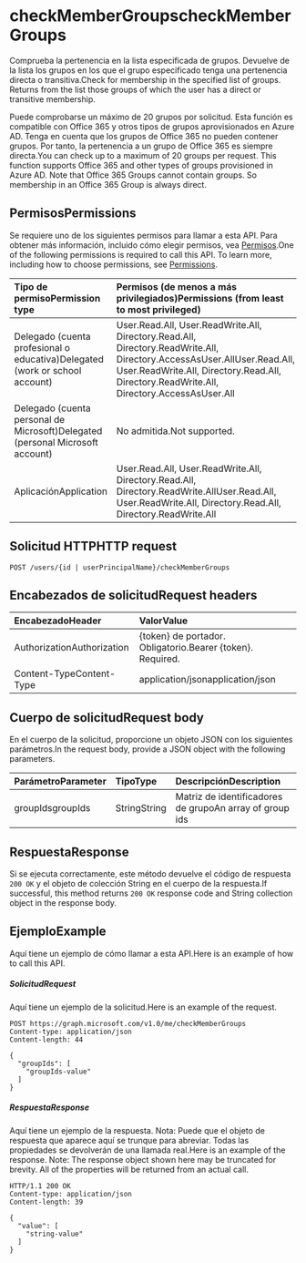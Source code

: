 # <a name="checkmembergroups"></a><span data-ttu-id="86d52-101">checkMemberGroups</span><span class="sxs-lookup"><span data-stu-id="86d52-101">checkMemberGroups</span></span>
<span data-ttu-id="86d52-p101">Comprueba la pertenencia en la lista especificada de grupos. Devuelve de la lista los grupos en los que el grupo especificado tenga una pertenencia directa o transitiva.</span><span class="sxs-lookup"><span data-stu-id="86d52-p101">Check for membership in the specified list of groups. Returns from the list those groups of which the user has a direct or transitive membership.</span></span> 

<span data-ttu-id="86d52-p102">Puede comprobarse un máximo de 20 grupos por solicitud. Esta función es compatible con Office 365 y otros tipos de grupos aprovisionados en Azure AD. Tenga en cuenta que los grupos de Office 365 no pueden contener grupos. Por tanto, la pertenencia a un grupo de Office 365 es siempre directa.</span><span class="sxs-lookup"><span data-stu-id="86d52-p102">You can check up to a maximum of 20 groups per request. This function supports Office 365 and other types of groups provisioned in Azure AD. Note that Office 365 Groups cannot contain groups. So membership in an Office 365 Group is always direct.</span></span> 

## <a name="permissions"></a><span data-ttu-id="86d52-108">Permisos</span><span class="sxs-lookup"><span data-stu-id="86d52-108">Permissions</span></span>
<span data-ttu-id="86d52-p103">Se requiere uno de los siguientes permisos para llamar a esta API. Para obtener más información, incluido cómo elegir permisos, vea [Permisos](../../../concepts/permissions_reference.md).</span><span class="sxs-lookup"><span data-stu-id="86d52-p103">One of the following permissions is required to call this API. To learn more, including how to choose permissions, see [Permissions](../../../concepts/permissions_reference.md).</span></span>

|<span data-ttu-id="86d52-111">Tipo de permiso</span><span class="sxs-lookup"><span data-stu-id="86d52-111">Permission type</span></span>      | <span data-ttu-id="86d52-112">Permisos (de menos a más privilegiados)</span><span class="sxs-lookup"><span data-stu-id="86d52-112">Permissions (from least to most privileged)</span></span>              |
|:--------------------|:---------------------------------------------------------|
|<span data-ttu-id="86d52-113">Delegado (cuenta profesional o educativa)</span><span class="sxs-lookup"><span data-stu-id="86d52-113">Delegated (work or school account)</span></span> | <span data-ttu-id="86d52-114">User.Read.All, User.ReadWrite.All, Directory.Read.All, Directory.ReadWrite.All, Directory.AccessAsUser.All</span><span class="sxs-lookup"><span data-stu-id="86d52-114">User.Read.All, User.ReadWrite.All, Directory.Read.All, Directory.ReadWrite.All, Directory.AccessAsUser.All</span></span>    |
|<span data-ttu-id="86d52-115">Delegado (cuenta personal de Microsoft)</span><span class="sxs-lookup"><span data-stu-id="86d52-115">Delegated (personal Microsoft account)</span></span> | <span data-ttu-id="86d52-116">No admitida.</span><span class="sxs-lookup"><span data-stu-id="86d52-116">Not supported.</span></span>    |
|<span data-ttu-id="86d52-117">Aplicación</span><span class="sxs-lookup"><span data-stu-id="86d52-117">Application</span></span> | <span data-ttu-id="86d52-118">User.Read.All, User.ReadWrite.All, Directory.Read.All, Directory.ReadWrite.All</span><span class="sxs-lookup"><span data-stu-id="86d52-118">User.Read.All, User.ReadWrite.All, Directory.Read.All, Directory.ReadWrite.All</span></span> |

## <a name="http-request"></a><span data-ttu-id="86d52-119">Solicitud HTTP</span><span class="sxs-lookup"><span data-stu-id="86d52-119">HTTP request</span></span>
<!-- { "blockType": "ignored" } -->
```http
POST /users/{id | userPrincipalName}/checkMemberGroups
```
## <a name="request-headers"></a><span data-ttu-id="86d52-120">Encabezados de solicitud</span><span class="sxs-lookup"><span data-stu-id="86d52-120">Request headers</span></span>
| <span data-ttu-id="86d52-121">Encabezado</span><span class="sxs-lookup"><span data-stu-id="86d52-121">Header</span></span>       | <span data-ttu-id="86d52-122">Valor</span><span class="sxs-lookup"><span data-stu-id="86d52-122">Value</span></span> |
|:---------------|:--------|
| <span data-ttu-id="86d52-123">Authorization</span><span class="sxs-lookup"><span data-stu-id="86d52-123">Authorization</span></span>  | <span data-ttu-id="86d52-p104">{token} de portador. Obligatorio.</span><span class="sxs-lookup"><span data-stu-id="86d52-p104">Bearer {token}. Required.</span></span>  |
| <span data-ttu-id="86d52-126">Content-Type</span><span class="sxs-lookup"><span data-stu-id="86d52-126">Content-Type</span></span>  | <span data-ttu-id="86d52-127">application/json</span><span class="sxs-lookup"><span data-stu-id="86d52-127">application/json</span></span>  |

## <a name="request-body"></a><span data-ttu-id="86d52-128">Cuerpo de solicitud</span><span class="sxs-lookup"><span data-stu-id="86d52-128">Request body</span></span>
<span data-ttu-id="86d52-129">En el cuerpo de la solicitud, proporcione un objeto JSON con los siguientes parámetros.</span><span class="sxs-lookup"><span data-stu-id="86d52-129">In the request body, provide a JSON object with the following parameters.</span></span>

| <span data-ttu-id="86d52-130">Parámetro</span><span class="sxs-lookup"><span data-stu-id="86d52-130">Parameter</span></span>    | <span data-ttu-id="86d52-131">Tipo</span><span class="sxs-lookup"><span data-stu-id="86d52-131">Type</span></span>   |<span data-ttu-id="86d52-132">Descripción</span><span class="sxs-lookup"><span data-stu-id="86d52-132">Description</span></span>|
|:---------------|:--------|:----------|
|<span data-ttu-id="86d52-133">groupIds</span><span class="sxs-lookup"><span data-stu-id="86d52-133">groupIds</span></span>|<span data-ttu-id="86d52-134">String</span><span class="sxs-lookup"><span data-stu-id="86d52-134">String</span></span>|<span data-ttu-id="86d52-135">Matriz de identificadores de grupo</span><span class="sxs-lookup"><span data-stu-id="86d52-135">An array of group ids</span></span>|

## <a name="response"></a><span data-ttu-id="86d52-136">Respuesta</span><span class="sxs-lookup"><span data-stu-id="86d52-136">Response</span></span>

<span data-ttu-id="86d52-137">Si se ejecuta correctamente, este método devuelve el código de respuesta `200 OK` y el objeto de colección String en el cuerpo de la respuesta.</span><span class="sxs-lookup"><span data-stu-id="86d52-137">If successful, this method returns `200 OK` response code and String collection object in the response body.</span></span>

## <a name="example"></a><span data-ttu-id="86d52-138">Ejemplo</span><span class="sxs-lookup"><span data-stu-id="86d52-138">Example</span></span>
<span data-ttu-id="86d52-139">Aquí tiene un ejemplo de cómo llamar a esta API.</span><span class="sxs-lookup"><span data-stu-id="86d52-139">Here is an example of how to call this API.</span></span>
##### <a name="request"></a><span data-ttu-id="86d52-140">Solicitud</span><span class="sxs-lookup"><span data-stu-id="86d52-140">Request</span></span>
<span data-ttu-id="86d52-141">Aquí tiene un ejemplo de la solicitud.</span><span class="sxs-lookup"><span data-stu-id="86d52-141">Here is an example of the request.</span></span>
<!-- {
  "blockType": "request",
  "name": "user_checkmembergroups"
}-->
```http
POST https://graph.microsoft.com/v1.0/me/checkMemberGroups
Content-type: application/json
Content-length: 44

{
  "groupIds": [
    "groupIds-value"
  ]
}
```

##### <a name="response"></a><span data-ttu-id="86d52-142">Respuesta</span><span class="sxs-lookup"><span data-stu-id="86d52-142">Response</span></span>
<span data-ttu-id="86d52-p105">Aquí tiene un ejemplo de la respuesta. Nota: Puede que el objeto de respuesta que aparece aquí se trunque para abreviar. Todas las propiedades se devolverán de una llamada real.</span><span class="sxs-lookup"><span data-stu-id="86d52-p105">Here is an example of the response. Note: The response object shown here may be truncated for brevity. All of the properties will be returned from an actual call.</span></span>
<!-- {
  "blockType": "response",
  "truncated": true,
  "@odata.type": "string",
  "isCollection": true
} -->
```http
HTTP/1.1 200 OK
Content-type: application/json
Content-length: 39

{
  "value": [
    "string-value"
  ]
}
```

<!-- uuid: 8fcb5dbc-d5aa-4681-8e31-b001d5168d79
2015-10-25 14:57:30 UTC -->
<!-- {
  "type": "#page.annotation",
  "description": "user: checkMemberGroups",
  "keywords": "",
  "section": "documentation",
  "tocPath": ""
}-->
